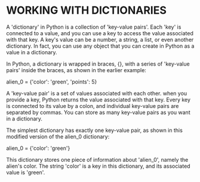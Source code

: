 # WORKING WITH DICTIONARIES

A 'dictionary' in Python is a collection of 'key-value pairs'. Each 'key' is connected to a value, and you can use a key to access the value associated with that key. A key's value can be a number, a string, a list, or even another dictionary. In fact, you can use any object that you can create in Python as a value in a dictionary. 

In Python, a dictionary is wrapped in braces, {}, with a series of 'key-value pairs' inside the braces, as shown in the earlier example:

alien_0 = {'color': 'green', 'points': 5}

A 'key-value pair' is a set of values associated with each other. when you provide a key, Python returns the value associated with that key. Every key is connected to its value by a colon, and individual key-value pairs are separated by commas. You can store as many key-value pairs as you want in a dictionary.

The simplest dictionary has exactly one key-value pair, as shown in this modified version of the alien_0 dictionary:

alien_0 = {'color': 'green'}

This dictionary stores one piece of information about 'alien_0', namely the alien's color. The string 'color' is a key in this dictionary, and its associated value is 'green'.